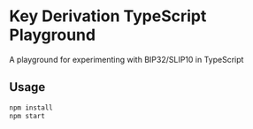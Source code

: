 # Key Derivation TypeScript Playground

A playground for experimenting with BIP32/SLIP10 in TypeScript

## Usage

```bash
npm install
npm start
```
